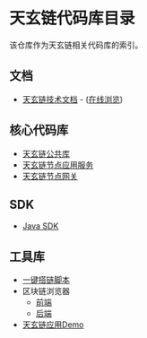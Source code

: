 # 天玄链代码库目录
该仓库作为天玄链相关代码库的索引。

## 文档
- [天玄链技术文档](https://github.com/TianXuan-Chain/tianxuan-docs) - ([在线浏览](https://tianxuan.blockchain.163.com/))
  
## 核心代码库
- [天玄链公共库](https://github.com/TianXuan-Chain/thanos-common)
- [天玄链节点应用服务](https://github.com/TianXuan-Chain/thanos-chain)
- [天玄链节点网关](https://github.com/TianXuan-Chain/thanos-gateway)

## SDK
- [Java SDK](https://github.com/TianXuan-Chain/thanos-web3j)

## 工具库
- [一键搭链脚本](https://github.com/TianXuan-Chain/thanos-package-generate)
- 区块链浏览器
  - [前端](https://github.com/TianXuan-Chain/thanos-browser-frontend)
  - [后端](https://github.com/TianXuan-Chain/thanos-browser-backend)
- [天玄链应用Demo](https://github.com/TianXuan-Chain/thanos-demo)
